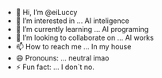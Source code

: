 - 👋 Hi, I’m @eiLuccy
- 👀 I’m interested in ... AI inteligence
- 🌱 I’m currently learning ... AI programing
- 💞️ I’m looking to collaborate on ... AI works
- 📫 How to reach me ... In my house
- 😄 Pronouns: ... neutral imao
- ⚡ Fun fact: ... I don`t no.

<!---
eiLuccy/eiLuccy is a ✨ special ✨ repository because its `README.md` (this file) appears on your GitHub profile.
You can click the Preview link to take a look at your changes.
--->
